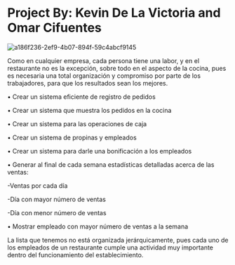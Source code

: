# Project By: Kevin De La Victoria  and Omar Cifuentes

![a186f236-2ef9-4b07-894f-59c4abcf9145](https://user-images.githubusercontent.com/98917801/164521069-60841cb2-519a-4682-9304-45d4f7086e94.jpg)

Como en cualquier empresa, cada persona tiene una labor, y en el restaurante no es la excepción, sobre todo en el aspecto de la cocina, pues es necesaria una total organización y compromiso por parte de los trabajadores, para que los resultados sean los mejores.

•	Crear un sistema eficiente de registro de pedidos

•	Crear un sistema que muestra los pedidos en la cocina

•	Crear un sistema para las operaciones de caja

•	Crear un sistema de propinas y empleados

•	Crear un sistema para darle una bonificación a los empleados

•	Generar al final de cada semana estadísticas detalladas acerca de las ventas:

-Ventas por cada día

-Día con mayor número de ventas

-Día con menor número de ventas

• Mostrar empleado con mayor número de ventas a la semana
 

La lista que tenemos no está organizada jerárquicamente, pues cada uno de los empleados de un restaurante cumple una actividad muy importante dentro del funcionamiento del establecimiento.
